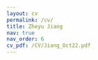 ```yaml
---
layout: cv
permalink: /cv/
title: Zheyu Jiang
nav: true
nav_order: 6
cv_pdf: /CV/Jiang_Oct22.pdf
---
```

